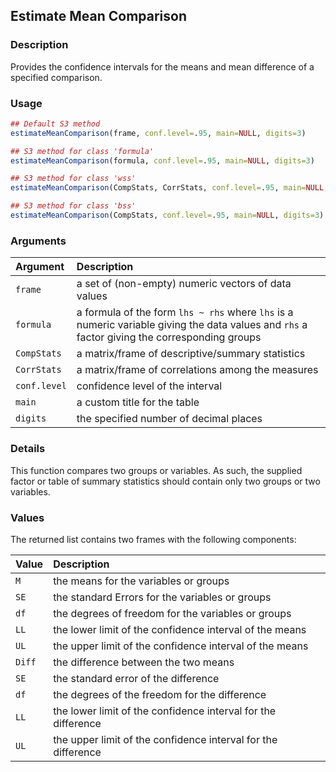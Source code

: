## Estimate Mean Comparison

### Description

Provides the confidence intervals for the means and mean difference of a specified comparison.

### Usage

```r
## Default S3 method
estimateMeanComparison(frame, conf.level=.95, main=NULL, digits=3)

## S3 method for class 'formula'
estimateMeanComparison(formula, conf.level=.95, main=NULL, digits=3)

## S3 method for class 'wss'
estimateMeanComparison(CompStats, CorrStats, conf.level=.95, main=NULL, digits=3)

## S3 method for class 'bss'
estimateMeanComparison(CompStats, conf.level=.95, main=NULL, digits=3)
```

### Arguments

Argument | Description
:-- | :--
```frame``` | a set of (non-empty) numeric vectors of data values
```formula``` | a formula of the form `lhs ~ rhs` where `lhs` is a numeric variable giving the data values and `rhs` a factor giving the corresponding groups
```CompStats``` | a matrix/frame of descriptive/summary statistics
```CorrStats``` | a matrix/frame of correlations among the measures
```conf.level``` | confidence level of the interval
```main``` | a custom title for the table
```digits``` | the specified number of decimal places

### Details

This function compares two groups or variables. As such, the supplied factor or table of summary statistics should contain only two groups or two variables.

### Values

The returned list contains two frames with the following components:

Value | Description
:-- | :--
```M``` | the means for the variables or groups
```SE``` | the standard Errors for the variables or groups
```df``` | the degrees of freedom for the variables or groups
```LL``` | the lower limit of the confidence interval of the means
```UL``` | the upper limit of the confidence interval of the means
```Diff``` | the difference between the two means
```SE``` | the standard error of the difference
```df``` | the degrees of the freedom for the difference
```LL``` | the lower limit of the confidence interval for the difference
```UL``` | the upper limit of the confidence interval for the difference
